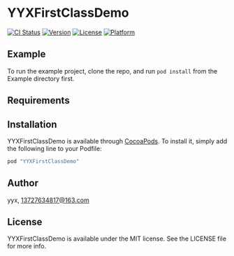 # YYXFirstClassDemo

[![CI Status](http://img.shields.io/travis/yyx/YYXFirstClassDemo.svg?style=flat)](https://travis-ci.org/yyx/YYXFirstClassDemo)
[![Version](https://img.shields.io/cocoapods/v/YYXFirstClassDemo.svg?style=flat)](http://cocoapods.org/pods/YYXFirstClassDemo)
[![License](https://img.shields.io/cocoapods/l/YYXFirstClassDemo.svg?style=flat)](http://cocoapods.org/pods/YYXFirstClassDemo)
[![Platform](https://img.shields.io/cocoapods/p/YYXFirstClassDemo.svg?style=flat)](http://cocoapods.org/pods/YYXFirstClassDemo)

## Example

To run the example project, clone the repo, and run `pod install` from the Example directory first.

## Requirements

## Installation

YYXFirstClassDemo is available through [CocoaPods](http://cocoapods.org). To install
it, simply add the following line to your Podfile:

```ruby
pod "YYXFirstClassDemo"
```

## Author

yyx, 13727634817@163.com

## License

YYXFirstClassDemo is available under the MIT license. See the LICENSE file for more info.
